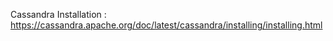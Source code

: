 Cassandra Installation :  https://cassandra.apache.org/doc/latest/cassandra/installing/installing.html
